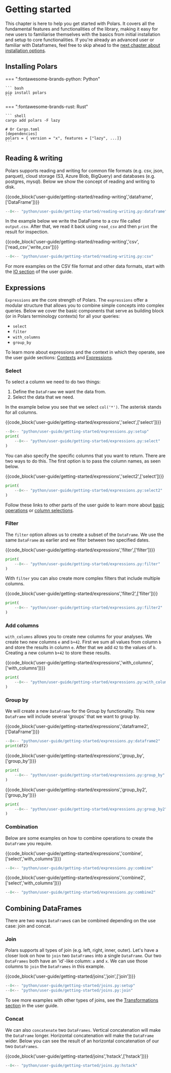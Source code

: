 # Getting started

This chapter is here to help you get started with Polars. It covers all the fundamental features and functionalities of the library, making it easy for new users to familiarise themselves with the basics from initial installation and setup to core functionalities. If you're already an advanced user or familiar with Dataframes, feel free to skip ahead to the [next chapter about installation options](installation.md).

## Installing Polars

=== ":fontawesome-brands-python: Python"

    ``` bash
    pip install polars
    ```

=== ":fontawesome-brands-rust: Rust"

    ``` shell
    cargo add polars -F lazy

    # Or Cargo.toml
    [dependencies]
    polars = { version = "x", features = ["lazy", ...]}
    ```

## Reading & writing

Polars supports reading and writing for common file formats (e.g. csv, json, parquet), cloud storage (S3, Azure Blob, BigQuery) and databases (e.g. postgres, mysql). Below we show the concept of reading and writing to disk.

{{code_block('user-guide/getting-started/reading-writing','dataframe',['DataFrame'])}}

```python exec="on" result="text" session="getting-started/reading"
--8<-- "python/user-guide/getting-started/reading-writing.py:dataframe"
```

In the example below we write the DataFrame to a csv file called `output.csv`. After that, we read it back using `read_csv` and then `print` the result for inspection.

{{code_block('user-guide/getting-started/reading-writing','csv',['read_csv','write_csv'])}}

```python exec="on" result="text" session="getting-started/reading"
--8<-- "python/user-guide/getting-started/reading-writing.py:csv"
```

For more examples on the CSV file format and other data formats, start with the [IO section](io/index.md) of the user guide.

## Expressions

`Expressions` are the core strength of Polars. The `expressions` offer a modular structure that allows you to combine simple concepts into complex queries. Below we cover the basic components that serve as building block (or in Polars terminology contexts) for all your queries:

- `select`
- `filter`
- `with_columns`
- `group_by`

To learn more about expressions and the context in which they operate, see the user guide sections: [Contexts](concepts/contexts.md) and [Expressions](concepts/expressions.md).

### Select

To select a column we need to do two things:

1. Define the `DataFrame` we want the data from.
2. Select the data that we need.

In the example below you see that we select `col('*')`. The asterisk stands for all columns.

{{code_block('user-guide/getting-started/expressions','select',['select'])}}

```python exec="on" result="text" session="getting-started/expressions"
--8<-- "python/user-guide/getting-started/expressions.py:setup"
print(
    --8<-- "python/user-guide/getting-started/expressions.py:select"
)
```

You can also specify the specific columns that you want to return. There are two ways to do this. The first option is to pass the column names, as seen below.

{{code_block('user-guide/getting-started/expressions','select2',['select'])}}

```python exec="on" result="text" session="getting-started/expressions"
print(
    --8<-- "python/user-guide/getting-started/expressions.py:select2"
)
```

Follow these links to other parts of the user guide to learn more about [basic operations](expressions/operators.md) or [column selections](expressions/column-selections.md).

### Filter

The `filter` option allows us to create a subset of the `DataFrame`. We use the same `DataFrame` as earlier and we filter between two specified dates.

{{code_block('user-guide/getting-started/expressions','filter',['filter'])}}

```python exec="on" result="text" session="getting-started/expressions"
print(
    --8<-- "python/user-guide/getting-started/expressions.py:filter"
)
```

With `filter` you can also create more complex filters that include multiple columns.

{{code_block('user-guide/getting-started/expressions','filter2',['filter'])}}

```python exec="on" result="text" session="getting-started/expressions"
print(
    --8<-- "python/user-guide/getting-started/expressions.py:filter2"
)
```

### Add columns

`with_columns` allows you to create new columns for your analyses. We create two new columns `e` and `b+42`. First we sum all values from column `b` and store the results in column `e`. After that we add `42` to the values of `b`. Creating a new column `b+42` to store these results.

{{code_block('user-guide/getting-started/expressions','with_columns',['with_columns'])}}

```python exec="on" result="text" session="getting-started/expressions"
print(
    --8<-- "python/user-guide/getting-started/expressions.py:with_columns"
)
```

### Group by

We will create a new `DataFrame` for the Group by functionality. This new `DataFrame` will include several 'groups' that we want to group by.

{{code_block('user-guide/getting-started/expressions','dataframe2',['DataFrame'])}}

```python exec="on" result="text" session="getting-started/expressions"
--8<-- "python/user-guide/getting-started/expressions.py:dataframe2"
print(df2)
```

{{code_block('user-guide/getting-started/expressions','group_by',['group_by'])}}

```python exec="on" result="text" session="getting-started/expressions"
print(
    --8<-- "python/user-guide/getting-started/expressions.py:group_by"
)
```

{{code_block('user-guide/getting-started/expressions','group_by2',['group_by'])}}

```python exec="on" result="text" session="getting-started/expressions"
print(
    --8<-- "python/user-guide/getting-started/expressions.py:group_by2"
)
```

### Combination

Below are some examples on how to combine operations to create the `DataFrame` you require.

{{code_block('user-guide/getting-started/expressions','combine',['select','with_columns'])}}

```python exec="on" result="text" session="getting-started/expressions"
--8<-- "python/user-guide/getting-started/expressions.py:combine"
```

{{code_block('user-guide/getting-started/expressions','combine2',['select','with_columns'])}}

```python exec="on" result="text" session="getting-started/expressions"
--8<-- "python/user-guide/getting-started/expressions.py:combine2"
```

## Combining DataFrames

There are two ways `DataFrame`s can be combined depending on the use case: join and concat.

### Join

Polars supports all types of join (e.g. left, right, inner, outer). Let's have a closer look on how to `join` two `DataFrames` into a single `DataFrame`. Our two `DataFrames` both have an 'id'-like column: `a` and `x`. We can use those columns to `join` the `DataFrames` in this example.

{{code_block('user-guide/getting-started/joins','join',['join'])}}

```python exec="on" result="text" session="getting-started/joins"
--8<-- "python/user-guide/getting-started/joins.py:setup"
--8<-- "python/user-guide/getting-started/joins.py:join"
```

To see more examples with other types of joins, see the [Transformations section](transformations/joins.md) in the user guide.

### Concat

We can also `concatenate` two `DataFrames`. Vertical concatenation will make the `DataFrame` longer. Horizontal concatenation will make the `DataFrame` wider. Below you can see the result of an horizontal concatenation of our two `DataFrames`.

{{code_block('user-guide/getting-started/joins','hstack',['hstack'])}}

```python exec="on" result="text" session="getting-started/joins"
--8<-- "python/user-guide/getting-started/joins.py:hstack"
```
